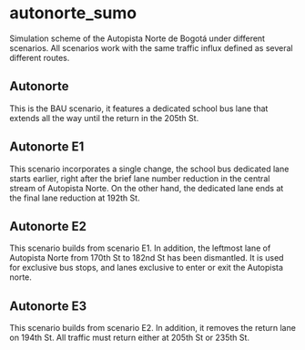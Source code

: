 # autonorte_sumo
Simulation scheme of the Autopista Norte de Bogotá under different scenarios. All scenarios work with the same traffic influx defined as several different routes.

## Autonorte
This is the BAU scenario, it features a dedicated school bus lane that extends all the way until the return in the 205th St.

## Autonorte E1
This scenario incorporates a single change, the school bus dedicated lane starts earlier, right after the brief lane number reduction in the central stream of Autopista Norte. On the other hand, the dedicated lane ends at the final lane reduction at 192th St.

## Autonorte E2
This scenario builds from scenario E1. In addition, the leftmost lane of Autopista Norte from 170th St to 182nd St has been dismantled. It is used for exclusive bus stops, and lanes exclusive to enter or exit the Autopista norte.

## Autonorte E3
This scenario builds from scenario E2. In addition, it removes the return lane on 194th St. All traffic must return either at 205th St or 235th St.


